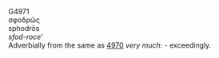 G4971  
σφοδρῶς  
sphodrōs  
*sfod-roce‘*  
Adverbially from the same as [4970](g4970) *very* *much:* -
exceedingly.  
